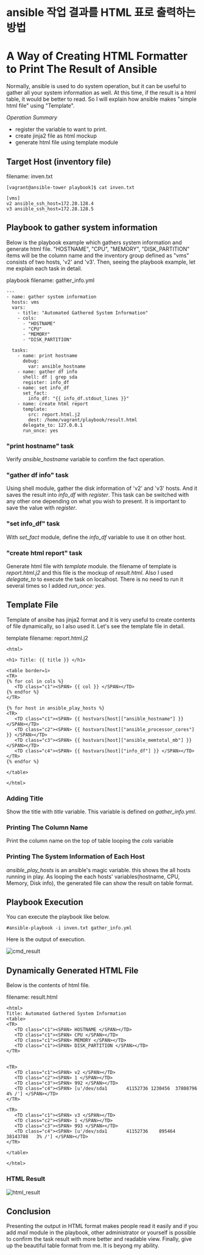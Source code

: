 # ansible 작업 결과를 HTML 표로 출력하는 방법
# A Way of Creating HTML Formatter to Print The Result of Ansible
Normally, ansible is used to do system operation, but it can be useful to gather all your system information as well. At this time, if the result is a html table, it would be better to read. So I will explain how ansible makes "simple html file" using "Template".

_Operation Summary_
  - register the variable to want to print.
  - create jinja2 file as html mockup
  - generate html file using template module

## Target Host (inventory file)
filename: inven.txt
```
[vagrant@ansible-tower playbook]$ cat inven.txt

[vms]
v2 ansible_ssh_host=172.28.128.4
v3 ansible_ssh_host=172.28.128.5
```

## Playbook to gather system information
Below is the playbook example which gathers system information and generate html file.
"HOSTNAME", "CPU", "MEMORY", "DISK_PARTITION" items will be the column name and the inventory group defined as "vms" consists of two hosts, 'v2' and 'v3'.
Then, seeing the playbook example, let me explain each task in detail.

playbook filename: gather_info.yml
```
---
- name: gather system information
  hosts: vms
  vars:
    - title: "Automated Gathered System Information"
    - cols:
      - "HOSTNAME"
      - "CPU"
      - "MEMORY"
      - "DISK_PARTITION"

  tasks:
    - name: print hostname
      debug:
        var: ansible_hostname
    - name: gather df info
      shell: df | grep sda
      register: info_df
    - name: set info_df
      set_fact:
        info_df: "{{ info_df.stdout_lines }}"
    - name: create html report
      template:
        src: report.html.j2
        dest: /home/vagrant/playbook/result.html
      delegate_to: 127.0.0.1
      run_once: yes
```

### "print hostname" task
Verify *ansible_hostname* variable to confirm the fact operation. 

### "gather df info" task
Using shell module, gather the disk information of 'v2' and 'v3' hosts. And it saves the result into *info_df* with *register*. This task can be switched with any other one depending on what you wish to present. It is important to save the value with *register*.

### "set info_df" task
With *set_fact* module, define the *info_df* variable to use it on other host.

### "create html report" task
Generate html file with *template* module. the filename of template is *report.html.j2* and this file is the mockup of *result.html*. Also I used *delegate_to* to execute the task on localhost. There is no need to run it several times so I added *run_once: yes*.

## Template File
Template of ansibe has jinja2 format and it is very useful to create contents of file dynamically, so I also used it. Let's see the template file in detail.

template filename: report.html.j2

```
<html>

<h1> Title: {{ title }} </h1>

<table border=1>
<TR>
{% for col in cols %}
   <TD class="c1"><SPAN> {{ col }} </SPAN></TD>
{% endfor %}
</TR>

{% for host in ansible_play_hosts %}
<TR>
   <TD class="c1"><SPAN> {{ hostvars[host]["ansible_hostname"] }} </SPAN></TD>
   <TD class="c2"><SPAN> {{ hostvars[host]["ansible_processor_cores"] }} </SPAN></TD>
   <TD class="c3"><SPAN> {{ hostvars[host]["ansible_memtotal_mb"] }} </SPAN></TD>
   <TD class="c4"><SPAN> {{ hostvars[host]["info_df"] }} </SPAN></TD>
</TR>
{% endfor %}

</table>

</html>
```

### Adding Title
Show the title with *title* variable. This variable is defined on *gather_info.yml*.

### Printing The Column Name
Print the column name on the top of table looping the *cols* variable

### Printing The System Information of Each Host
*ansible_play_hosts* is an ansible's magic variable. this shows the all hosts running in play. As looping the each hosts' variables(hostname, CPU, Memory, Disk info), the generated file can show the result on table format.

## Playbook Execution
You can execute the playbook like below.

```
#ansible-playbook -i inven.txt gather_info.yml
```

Here is the output of execution.

![cmd_result](cmd_result.jpg)

## Dynamically Generated HTML File
Below is the contents of html file.

filename: result.html

```
<html>
Title: Automated Gathered System Information
<table>
<TR>
   <TD class="c1"><SPAN> HOSTNAME </SPAN></TD>
   <TD class="c1"><SPAN> CPU </SPAN></TD>
   <TD class="c1"><SPAN> MEMORY </SPAN></TD>
   <TD class="c1"><SPAN> DISK_PARTITION </SPAN></TD>
</TR>


<TR>
   <TD class="c1"><SPAN> v2 </SPAN></TD>
   <TD class="c2"><SPAN> 1 </SPAN></TD>
   <TD class="c3"><SPAN> 992 </SPAN></TD>
   <TD class="c4"><SPAN> [u'/dev/sda1       41152736 1230456  37808796   4% /'] </SPAN></TD>
</TR>

<TR>
   <TD class="c1"><SPAN> v3 </SPAN></TD>
   <TD class="c2"><SPAN> 1 </SPAN></TD>
   <TD class="c3"><SPAN> 993 </SPAN></TD>
   <TD class="c4"><SPAN> [u'/dev/sda1       41152736    895464  38143788   3% /'] </SPAN></TD>
</TR>

</table>

</html>
```

### HTML Result 
![html_result](html_result.jpg)


## Conclusion
Presenting the output in HTML format makes people read it easily and if you add *mail* module in the playbook, other administrator or yourself is possible to confirm the task result with more better and readable view.
Finally, give up the beautiful table format from me. It is beyong my ability. 
